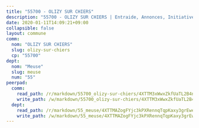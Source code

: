 ```yaml
---
title: "55700 - OLIZY SUR CHIERS"
description: "55700 - OLIZY SUR CHIERS | Entraide, Annonces, Initiatives"
date: 2020-01-11T14:09:21+09:00
collapsible: false
layout: commune
comm:
  nom: "OLIZY SUR CHIERS"
  slug: olizy-sur-chiers
  cp: "55700"
dept:
  nom: "Meuse"
  slug: meuse
  num: "55"
peerpad:
  comm:
    read_path: /r/markdown/55700_olizy-sur-chiers/4XTTM3xWwxZkfUaTL2B4nR7UVQ93KmTHbh216WjPKBwKd9iK5
    write_path: /w/markdown/55700_olizy-sur-chiers/4XTTM3xWwxZkfUaTL2B4nR7UVQ93KmTHbh216WjPKBwKd9iK5-K3TgV76wZnQDbNr8VfHhYy9LkAURwBMm77u4XexjHEXRDQbXektmuQv6S9xYErn1VQipDP8pyxS536NERqdeEnEuW36Lmu2AheefoVxkPUNcsGfHAmSS5swzjb1uXfraHS4Dtaaf
  dept:
    read_path: /r/markdown/55_meuse/4XTTMAZogFYjc3kPXRennqTqpKaxy3grEwemFqg29rwkrPVit
    write_path: /w/markdown/55_meuse/4XTTMAZogFYjc3kPXRennqTqpKaxy3grEwemFqg29rwkrPVit-K3TgUKFK4U3KduRmUzLc9vHoSRQG77sF2Wbs3cyWXobZcgb6TfASJcGDPror5ZZanBF6Mpjeq1Ushd16Pu9ha9F7F38qzhQqES3b79Xt7LuU1tzmWNED66pWnroExmsHxWtFur2G
---
```


